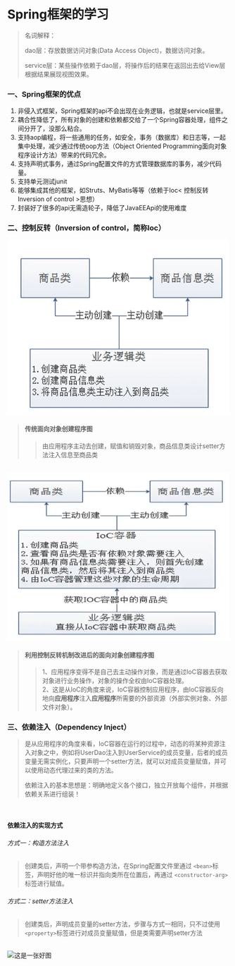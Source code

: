# Spring框架的学习<br>
>名词解释：
> 
> dao层：存放数据访问对象(Data Access Object)，数据访问对象。
> 
> service层：某些操作依赖于dao层，将操作后的结果在返回出去给View层根据结果展现视图效果。
> 
> 
### 一、Spring框架的优点

<ol>
    <li>非侵入式框架，Spring框架的api不会出现在业务逻辑，也就是service层里。</li>
    <li>耦合性降低了，所有对象的创建和依赖都交给了一个Spring容器处理，组件之间分开了，没那么粘合。</li>
    <li>支持aop编程，将一些通用的任务，如安全，事务（数据库）和日志等，一起集中处理，减少通过传统oop方法（Object Oriented Programming面向对象程序设计方法）带来的代码冗余。</li>
    <li>支持声明式事务，通过Spring配置文件的方式管理数据库的事务，减少代码量。</li>
    <li>支持单元测试junit</li>
    <li>能够集成其他的框架，如Struts、MyBatis等等（依赖于Ioc< 控制反转Inversion of control >思想）</li>
    <li>封装好了很多的api无需造轮子，降低了JavaEEApi的使用难度</li>
</ol>  

### 二、控制反转（Inversion of control，简称Ioc）

<img src="src/main/resources/img/notIoc.png" alt="noIoc">

> #### 传统面向对象创建程序图
>> 由应用程序主动去创建，赋值和销毁对象，商品信息类设计setter方法注入信息至商品类

<br>

<img src="src/main/resources/img/Ioc.png" alt="Ioc">

> #### 利用控制反转机制改进后的面向对象创建程序图
>> 1、应用程序变得不是自己去主动操作对象，而是通过IoC容器去获取对象进行业务操作，对象的操作全权由IoC容器处理。<br>
> > 2、这是从IoC的角度来说，IoC容器控制应用程序，由IoC容器反向地向**应用程序**注入**应用程序**所需要的外部资源（外部实例对象、外部文件对象）。

### 三、依赖注入（Dependency Inject）

> 是从应用程序的角度来看，IoC容器在运行的过程中，动态的将某种资源注入对象之中，例如将UserDao注入到UserService的成员变量，后者的成员变量无需实例化，只要声明一个setter方法，就可以对成员变量赋值，并可以使用动态代理过来的类的方法。
>
> 依赖注入的基本思想是：明确地定义各个接口，独立开放每个组件，并根据依赖关系进行组装！

<br>

#### 依赖注入的实现方式
###### 方式一：构造方法注入
> 创建类后，声明一个带参构造方法，在Spring配置文件里通过 `<bean>`标签，声明好他的唯一标识并指向类所在位置后，再通过 `<constructor-arg>`标签进行赋值。
###### 方式二：setter方法注入
> 创建类后，声明成员变量的setter方法，步骤与方式一相同，只不过使用 `<property>`标签进行对成员变量赋值，但是类需要声明setter方法

<br>

<img src="src/main/resources/img/anime.jpg" alt="这是一张好图"/>